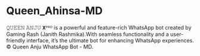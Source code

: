 # Queen_Ahinsa-MD
𝚀𝚄𝙴𝙴𝙽 𝙰𝙽𝙹𝚄 𝗫ᴾᴿᴼ is a powerful and feature-rich WhatsApp bot created by Gaming Rash (Janith Rashmika).With seamless functionality and a user-friendly interface, it’s the ultimate bot for enhancing WhatsApp experiences. © Queen Anju WhatsApp Bot - MD.
